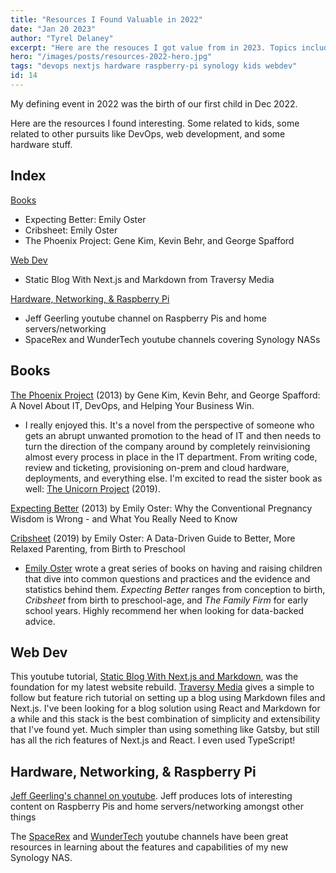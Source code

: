 ```yaml
---
title: "Resources I Found Valuable in 2022"
date: "Jan 20 2023"
author: "Tyrel Delaney"
excerpt: "Here are the resouces I got value from in 2023. Topics include kids, devops, web dev, and some hardware stuff."
hero: "/images/posts/resources-2022-hero.jpg"
tags: "devops nextjs hardware raspberry-pi synology kids webdev"
id: 14
---
```


My defining event in 2022 was the birth of our first child in Dec 2022.

Here are the resources I found interesting. Some related to kids, some related to other pursuits like DevOps, web development, and some hardware stuff.

## Index

[Books](#books)

* Expecting Better: Emily Oster
* Cribsheet: Emily Oster
* The Phoenix Project: Gene Kim, Kevin Behr, and George Spafford

[Web Dev](#web-dev)

* Static Blog With Next.js and Markdown from Traversy Media

[Hardware, Networking, & Raspberry Pi](#hardware-networking-raspberry-pi)

* Jeff Geerling youtube channel on Raspberry Pis and home servers/networking
* SpaceRex and WunderTech youtube channels covering Synology NASs

## Books
[The Phoenix Project](https://app.thestorygraph.com/books/2dc432fb-c009-4190-aaae-15c6468d666d) (2013) by Gene Kim, Kevin Behr, and George Spafford: A Novel About IT, DevOps, and Helping Your Business Win.

* I really enjoyed this. It's a novel from the perspective of someone who gets an abrupt unwanted promotion to the head of IT and then needs to turn the direction of the company around by completely reinvisioning almost every process in place in the IT department. From writing code, review and ticketing, provisioning on-prem and cloud hardware, deployments, and everything else. I'm excited to read the sister book as well: [The Unicorn Project](https://app.thestorygraph.com/books/cbf30b75-b17c-4bef-983e-4a86dc92e7fc) (2019).

[Expecting Better](https://app.thestorygraph.com/books/523835c7-8f5f-47b5-b8fb-9e0be6ae10d2) (2013) by Emily Oster: Why the Conventional Pregnancy Wisdom is Wrong - and What You Really Need to Know

[Cribsheet](https://app.thestorygraph.com/books/b6d7e4b6-ca35-43f4-9412-0328e07817f1) (2019) by Emily Oster: A Data-Driven Guide to Better, More Relaxed Parenting, from Birth to Preschool

* [Emily Oster](https://emilyoster.net/) wrote a great series of books on having and raising children that dive into common questions and practices and the evidence and statistics behind them. *Expecting Better* ranges from conception to birth, *Cribsheet* from birth to preschool-age, and *The Family Firm* for early school years. Highly recommend her when looking for data-backed advice.


## Web Dev
This youtube tutorial, [Static Blog With Next.js and Markdown](https://www.youtube.com/watch?v=MrjeefD8sac), was the foundation for my latest website rebuild. [Traversy Media](https://www.youtube.com/channel/UC29ju8bIPH5as8OGnQzwJyA) gives a simple to follow but feature rich tutorial on setting up a blog using Markdown files and Next.js. I've been looking for a blog solution using React and Markdown for a while and this stack is the best combination of simplicity and extensibility that I've found yet. Much simpler than using something like Gatsby, but still has all the rich features of Next.js and React. I even used TypeScript!

## Hardware, Networking, & Raspberry Pi
[Jeff Geerling's channel on youtube](https://www.youtube.com/c/JeffGeerling). Jeff produces lots of interesting content on Raspberry Pis and home servers/networking amongst other things

The [SpaceRex](https://www.youtube.com/c/SpaceRexWill) and [WunderTech](https://www.youtube.com/c/WunderTechTutorials) youtube channels have been great resources in learning about the features and capabilities of my new Synology NAS.